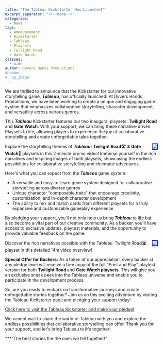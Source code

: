 ```yaml
---
title: "The Tableau Kickstarter Has Launched!"
excerpt_separator: "<!--more-->"
categories:
  - News
tags:
  - Announcement
  - Kickstarter
  - Tableau
  - Playsets
  - Twilight Road
  - Gate Watch
classes:
  - wide
author: Dyvers Hands Productions
#header:
#  og_image: 
---
```


We are thrilled to announce that the Kickstarter for our innovative storytelling game, ***Tableau***, has officially launched! At Dyvers Hands Productions, we have been working to create a unique and engaging game system that emphasizes collaborative storytelling, character development, and versatility across various genres.

This ***Tableau*** Kickstarter features our two inaugural playsets: **Twilight Road** and **Gate Watch**. With your support, we can bring these narrative-driven Playsets to life, allowing players to experience the joy of collaborative storytelling and create unforgettable tales together.

<a href="https://www.youtube.com/watch?v=eWMsySbdm_0"><img src="https://img.youtube.com/vi/eWMsySbdm_0/mqdefault.jpg" style="float: right; border: 2px solid blue"></a> Explore the storytelling themes of ***Tableau:*** **Twilight Road**🛣 **&** **Gate Watch**🚪 playsets in this 2-minute promo video! Immerse yourself in the rich narratives and inspiring images of both playsets, showcasing the endless possibilities for collaborative storytelling and cinematic adventures.

Here's what you can expect from the ***Tableau*** game system:

* A versatile and easy-to-learn game system designed for collaborative storytelling across diverse genres
* Unique character "composable traits" that encourage creativity, customization, and in-depth character development
* The ability to mix and match cards from different playsets for a truly expansive and customizable gameplay experience

By pledging your support, you'll not only help us bring ***Tableau*** to life but also become a vital part of our creative community. As a backer, you'll have access to exclusive updates, playtest materials, and the opportunity to provide valuable feedback on the game.

<a href="https://www.youtube.com/watch?v=eWMsySbdm_0"><img src="https://img.youtube.com/vi/eWMsySbdm_0/mqdefault.jpg" style="float: right; border: 2px solid blue"></a> Discover the rich narratives possible with the Tableau: Twilight Road🛣 playset in this detailed 14m video overview! 

**Special Offer for Backers:** As a token of our appreciation, every backer at any pledge level will receive a free copy of the full "Print and Play" playtest version for both **Twilight Road** and **Gate Watch playsets**. This will give you an exclusive sneak peek into the Tableau universe and enable you to participate in the development process.

So, are you ready to embark on transformative journeys and create unforgettable stories together? Join us on this exciting adventure by visiting the Tableau Kickstarter page and pledging your support today!

[Click here to visit the Tableau Kickstarter and make your pledge!](https://www.kickstarter.com/projects/christophera/tableau-twilight-road-and-gate-watch-playsets-quickstarter?ref=7c3fvi)

We cannot wait to share the world of Tableau with you and explore the endless possibilities that collaborative storytelling can offer. Thank you for your support, and let's bring Tableau to life together!

***“The best stories the the ones we tell together!”
